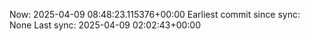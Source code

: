 Now: 2025-04-09 08:48:23.115376+00:00 Earliest commit since sync: None Last sync: 2025-04-09 02:02:43+00:00
